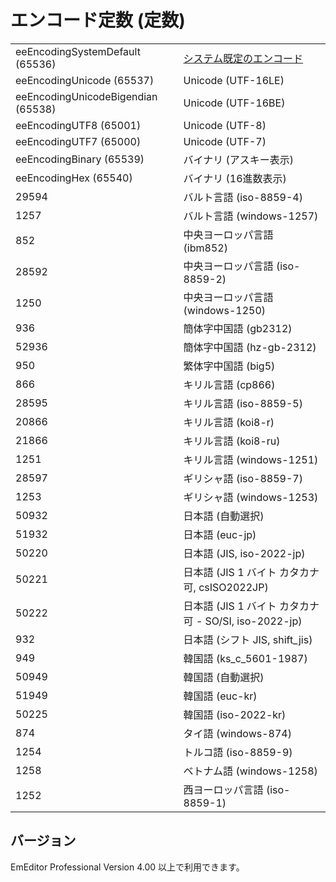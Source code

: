 # エンコード定数 (定数)

|     |     |
| --- | --- |
| eeEncodingSystemDefault (65536) | [システム既定のエンコード](../../glossary/systemdefaultencoding) |
| eeEncodingUnicode (65537) | Unicode (UTF-16LE) |
| eeEncodingUnicodeBigendian (65538) | Unicode (UTF-16BE) |
| eeEncodingUTF8 (65001) | Unicode (UTF-8) |
| eeEncodingUTF7 (65000) | Unicode (UTF-7) |
| eeEncodingBinary (65539) | バイナリ (アスキー表示) |
| eeEncodingHex (65540) | バイナリ (16進数表示) |
| 29594 | バルト言語 (iso-8859-4) |
| 1257 | バルト言語 (windows-1257) |
| 852 | 中央ヨーロッパ言語 (ibm852) |
| 28592 | 中央ヨーロッパ言語 (iso-8859-2) |
| 1250 | 中央ヨーロッパ言語 (windows-1250) |
| 936 | 簡体字中国語 (gb2312) |
| 52936 | 簡体字中国語 (hz-gb-2312) |
| 950 | 繁体字中国語 (big5) |
| 866 | キリル言語 (cp866) |
| 28595 | キリル言語 (iso-8859-5) |
| 20866 | キリル言語 (koi8-r) |
| 21866 | キリル言語 (koi8-ru) |
| 1251 | キリル言語 (windows-1251) |
| 28597 | ギリシャ語 (iso-8859-7) |
| 1253 | ギリシャ語 (windows-1253) |
| 50932 | 日本語 (自動選択) |
| 51932 | 日本語 (euc-jp) |
| 50220 | 日本語 (JIS, iso-2022-jp) |
| 50221 | 日本語 (JIS 1 バイト カタカナ可, csISO2022JP) |
| 50222 | 日本語 (JIS 1 バイト カタカナ可 - SO/SI, iso-2022-jp) |
| 932 | 日本語 (シフト JIS, shift\_jis) |
| 949 | 韓国語 (ks\_c\_5601-1987) |
| 50949 | 韓国語 (自動選択) |
| 51949 | 韓国語 (euc-kr) |
| 50225 | 韓国語 (iso-2022-kr) |
| 874 | タイ語 (windows-874) |
| 1254 | トルコ語 (iso-8859-9) |
| 1258 | ベトナム語 (windows-1258) |
| 1252 | 西ヨーロッパ言語 (iso-8859-1) |

## バージョン

EmEditor Professional Version 4.00 以上で利用できます。
